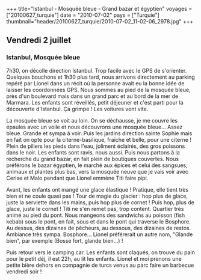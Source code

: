 +++
title="Istanbul - Mosquée bleue - Grand bazar et égyptien"
voyages = ["20100627_turquie"]
date = "2010-07-02"
pays = ["Turquie"]
thumbnail="header/20100627_turquie/2010-07-02_11-02-06_2978.jpg"
+++



## Vendredi 2 juillet

### Istanbul, Mosquée bleue

7h30, on décolle direction Istanbul. Trop facile avec le GPS de s'orienter. Quelques bouchons et 1h30 plus tard, nous arrivons directement au parking repéré par Lionel dans un récit où la personne avait eu la bonne idée de laisser les coordonnées GPS. Nous sommes au pied de la mosquée bleue, près d'un boulevard mais dans un grand parc et au bord de la mer de Marmara. Les enfants sont réveillés, petit déjeuner et c'est parti pour la découverte d'Istanbul. Ça grimpe ! Les voitures vont vite. 

La mosquée bleue se voit au loin. On se déchausse, je me couvre les épaules avec un voile et nous découvrons une mosquée bleue... Assez bleue. Grande et sympa à voir. Puis les jardins direction sainte Sophie mais en fait on opte pour la citerne-basilique, fraîche et belle, pour une citerne ! Plein de piliers les pieds dans l'eau, joliment éclairés, des gros poissons dans le noir. Les enfants sont ravis, nous aussi. Puis nous partons à la recherche du grand bazar, en fait plein de boutiques couvertes. Nous préférons le bazar égyptien, le marché aux épices et celui des sangsues, animaux et plantes plus bas, vers la mosquée neuve que je vais voir avec Cerise et Malo pendant que Lionel emmène Titi faire pipi. 

Avant, les enfants ont mangé une glace élastique ! Pratique, elle tient très bien et ne coule quasi pas ! Tour de magie du glacier : hop plus de glace, juste la serviette dans les mains, puis hop plus de cornet ! Puis hop, plus de glace, juste le cornet ! Titi ne s'en remet pas, trop content. Quartier très animé au pied du pont. Nous mangeons des sandwichs au poisson (fish kebab) sous le pont, en fait, sous et dans le pont qui traverse le Bosphore. Au dessus, des dizaines de pêcheurs, au dessous, des dizaines de restos. Ambiance très sympa. Bosphore... Lionel préférerait un autre nom, "Glande bien", par exemple (Bosse fort, glande bien...) ! 

Puis retour vers le camping car. Les enfants sont claqués, on trouve du pain pour le petit déj, il est 22h, au lit les enfants. Lionel et moi prenons une petite bière dehors en compagnie de turcs venus au parc faire un barbecue vendredi soir !


